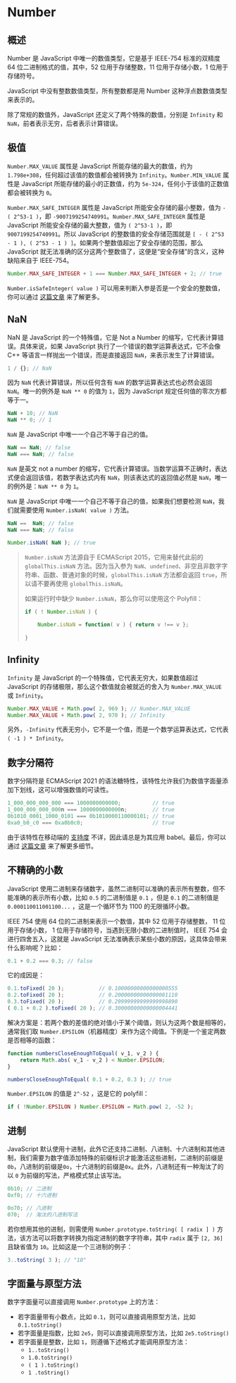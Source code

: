 # Number

## 概述

Number 是 JavaScript 中唯一的数值类型，它是基于 IEEE-754 标准的双精度 64 位二进制格式的值，其中，52 位用于存储整数，11 位用于存储小数，1 位用于存储符号。

JavaScript 中没有整数数值类型，所有整数都是用 Number 这种浮点数数值类型来表示的。

除了常规的数值外，JavaScript 还定义了两个特殊的数值，分别是 `Infinity` 和 `NaN`，前者表示无穷，后者表示计算错误。

## 极值

`Number.MAX_VALUE` 属性是 JavaScript 所能存储的最大的数值，约为 `1.798e+308`，任何超过该值的数值都会被转换为 `Infinity`。`Number.MIN_VALUE` 属性是 JavaScript 所能存储的最小的正数值，约为 `5e-324`，任何小于该值的正数值都会被转换为 `0`。

`Number.MAX_SAFE_INTEGER` 属性是 JavaScript 所能安全存储的最小整数，值为 `- ( 2^53-1 )`，即 `-9007199254740991`。`Number.MAX_SAFE_INTEGER` 属性是 JavaScript 所能安全存储的最大整数，值为 `( 2^53-1 )`，即 `9007199254740991`。所以 JavaScript 的整数值的安全存储范围就是 `[ - ( 2^53 - 1 ), ( 2^53 - 1 ) ]`。如果两个整数值超出了安全存储的范围，那么 JavaScript 就无法准确的区分这两个整数值了，这便是“安全存储”的含义，这种缺陷来自于 IEEE-754。

```js
Number.MAX_SAFE_INTEGER + 1 === Number.MAX_SAFE_INTEGER + 2; // true
```

`Number.isSafeInteger( value )` 可以用来判断入参是否是一个安全的整数值，你可以通过 [这篇文章](https://developer.mozilla.org/zh-CN/docs/Web/JavaScript/Reference/Global_Objects/Number/isSafeInteger) 来了解更多。

## NaN

NaN 是 JavaScript 的一个特殊值，它是 Not a Number 的缩写，它代表计算错误。具体来说，如果 JavaScript 执行了一个错误的数学运算表达式，它不会像 C++ 等语言一样抛出一个错误，而是直接返回 `NaN`，来表示发生了计算错误。

```js
1 / {}; // NaN
```

因为 `NaN` 代表计算错误，所以任何含有 `NaN` 的数学运算表达式也必然会返回 `NaN`。唯一的例外是 `NaN ** 0` 的值为 `1`，因为 JavaScript 规定任何值的零次方都等于一。

```js
NaN + 10; // NaN
NaN ** 0; // 1
```

`NaN` 是 JavaScript 中唯一一个自己不等于自己的值。

```js
NaN == NaN; // false
NaN === NaN; // false
```

`NaN` 是英文 not a number 的缩写，它代表计算错误。当数学运算不正确时，表达式便会返回该值，若数学表达式内有 `NaN`，则该表达式的返回值必然是 `NaN`，唯一的例外是：`NaN ** 0` 为 `1`。

`NaN` 是 JavaScript 中唯一一个自己不等于自己的值，如果我们想要检测 `NaN`，我们就需要使用 `Number.isNaN( value )` 方法。

```js
NaN ==  NaN; // false
NaN === NaN; // false

Number.isNaN( NaN ); // true
```

> `Number.isNaN` 方法源自于 ECMAScript 2015，它用来替代此前的 `globalThis.isNaN` 方法。因为当入参为 `NaN`、`undefined`、非空且非数字字符串、函数、普通对象的时候，`globalThis.isNaN` 方法都会返回 `true`，所以请不要再使用 `globalThis.isNaN`。
>
> 如果运行时中缺少 `Number.isNaN`，那么你可以使用这个 Polyfill：
>
> ```js
> if ( ! Number.isNaN ) {
>     
>     Number.isNaN = function( v ) { return v !== v };
>     
> }
> ```

## Infinity

`Infinity` 是 JavaScript 的一个特殊值，它代表无穷大，如果数值超过 JavaScript 的存储极限，那么这个数值就会被就近的舍入为 `Number.MAX_VALUE` 或 `Infinity`。

```js
Number.MAX_VALUE + Math.pow( 2, 969 ); // Number.MAX_VALUE
Number.MAX_VALUE + Math.pow( 2, 970 ); // Infinity
```

另外，`-Infinity` 代表无穷小，它不是一个值，而是一个数学运算表达式，它代表 `( -1 ) * Infinity`。

## 数字分隔符

数字分隔符是 ECMAScript 2021 的语法糖特性，该特性允许我们为数值字面量添加下划线，这可以增强数值的可读性。

```js
1_000_000_000_000 === 1000000000000;          // true
1_000_000_000_000n === 1000000000000n;        // true
0b1010_0001_1000_0101 === 0b1010000110000101; // true
0xa0_b0_c0 === 0xa0b0c0;                      // true
```

由于该特性在移动端的 [支持度](https://caniuse.com/?search=numeric%20separator) 不详，因此请总是为其应用 babel。最后，你可以通过 [这篇文章](https://github.com/tc39/proposal-numeric-separator)  来了解更多细节。

## 不精确的小数



JavaScript 使用二进制来存储数字，虽然二进制可以准确的表示所有整数，但不能准确的表示所有小数，比如 `0.5` 的二进制值是 `0.1` ，但是 `0.1` 的二进制值是 `0.000110011001100...` ，这是一个循环节为 1100 的无限循环小数。

IEEE 754 使用 64 位的二进制来表示一个数值，其中 52 位用于存储整数， 11 位用于存储小数， 1 位用于存储符号，当遇到无限小数的二进制值时， IEEE 754 会进行四舍五入，这就是 JavaScript 无法准确表示某些小数的原因，这具体会带来什么影响呢？比如：

```js
0.1 + 0.2 === 0.3; // false
```

它的成因是：

```js
0.1.toFixed( 20 );           // 0.10000000000000000555
0.2.toFixed( 20 );           // 0.20000000000000001110
0.3.toFixed( 20 );           // 0.29999999999999998890
( 0.1 + 0.2 ).toFixed( 20 ); // 0.30000000000000004441
```

解决方案是：若两个数的差值的绝对值小于某个阈值，则认为这两个数是相等的，通常我们取 `Number.EPSILON`（机器精度）来作为这个阈值。下例是一个鉴定两数是否相等的函数：

```js
function numbersCloseEnoughToEqual( v_1, v_2 ) {
	return Math.abs( v_1 - v_2 ) < Number.EPSILON;
}

numbersCloseEnoughToEqual( 0.1 + 0.2, 0.3 ); // true
```

`Number.EPSILON` 的值是 `2^-52` ，这是它的 polyfill：

```js
if ( !Number.EPSILON ) Number.EPSILON = Math.pow( 2, -52 );
```

## 进制

JavaScript 默认使用十进制，此外它还支持二进制、八进制、十六进制和其他进制，我们需要为数字值添加特殊的前缀标识才能激活这些进制，二进制的前缀是 `0b`，八进制的前缀是`0o`，十六进制的前缀是`0x`。此外，八进制还有一种淘汰了的以 `0` 为前缀的写法，严格模式禁止该写法。

```js
0b10; // 二进制
0xf0; // 十六进制

0o70; // 八进制
070;  // 淘汰的八进制写法
```

若你想用其他的进制，则需使用 `Number.prototype.toString( [ radix ] )` 方法，该方法可以将数字转换为指定进制的数字字符串，其中 `radix` 属于 `[2, 36]` 且缺省值为 `10`。比如这是一个三进制的例子：

```js
3..toString( 3 ); // "10"
```

## 字面量与原型方法

数字字面量可以直接调用 `Number.prototype` 上的方法：

- 若字面量带有小数点，比如 `0.1`，则可以直接调用原型方法，比如 `0.1.toString()`
- 若字面量是指数，比如 `2e5`，则可以直接调用原型方法，比如 `2e5.toString()`
- 若字面量是整数，比如 `1`，则遵循下述格式才能调用原型方法：
  - `1..toString()`
  - `1.0.toString()`
  - `( 1 ).toString()`
  - `1 .toString()`

